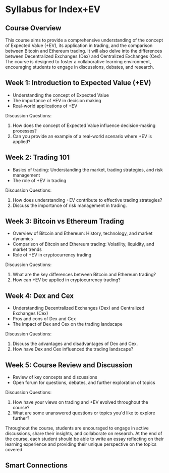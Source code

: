 # Syllabus for Index+EV

## Course Overview

This course aims to provide a comprehensive understanding of the concept of Expected Value (+EV), its application in trading, and the comparison between Bitcoin and Ethereum trading. It will also delve into the differences between Decentralized Exchanges (Dex) and Centralized Exchanges (Cex). The course is designed to foster a collaborative learning environment, encouraging students to engage in discussions, debates, and research.

## Week 1: Introduction to Expected Value (+EV)

- Understanding the concept of Expected Value
- The importance of +EV in decision making
- Real-world applications of +EV

Discussion Questions:
1. How does the concept of Expected Value influence decision-making processes?
2. Can you provide an example of a real-world scenario where +EV is applied?

## Week 2: Trading 101

- Basics of trading: Understanding the market, trading strategies, and risk management
- The role of +EV in trading

Discussion Questions:
1. How does understanding +EV contribute to effective trading strategies?
2. Discuss the importance of risk management in trading.

## Week 3: Bitcoin vs Ethereum Trading

- Overview of Bitcoin and Ethereum: History, technology, and market dynamics
- Comparison of Bitcoin and Ethereum trading: Volatility, liquidity, and market trends
- Role of +EV in cryptocurrency trading

Discussion Questions:
1. What are the key differences between Bitcoin and Ethereum trading?
2. How can +EV be applied in cryptocurrency trading?

## Week 4: Dex and Cex

- Understanding Decentralized Exchanges (Dex) and Centralized Exchanges (Cex)
- Pros and cons of Dex and Cex
- The impact of Dex and Cex on the trading landscape

Discussion Questions:
1. Discuss the advantages and disadvantages of Dex and Cex.
2. How have Dex and Cex influenced the trading landscape?

## Week 5: Course Review and Discussion

- Review of key concepts and discussions
- Open forum for questions, debates, and further exploration of topics

Discussion Questions:
1. How have your views on trading and +EV evolved throughout the course?
2. What are some unanswered questions or topics you'd like to explore further?

Throughout the course, students are encouraged to engage in active discussions, share their insights, and collaborate on research. At the end of the course, each student should be able to write an essay reflecting on their learning experience and providing their unique perspective on the topics covered.


## Smart Connections
```smart-connections
```


